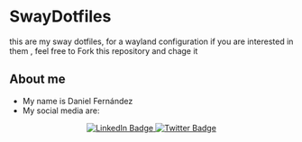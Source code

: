 # SwayDotfiles
this are my sway dotfiles, for a wayland configuration if you are interested in them , feel free to Fork this repository and chage it

## About me
* My name is Daniel Fernández
* My social media are:
<div id="badges" align="center">
  <a href="https://www.linkedin.com/in/daniel-fern%C3%A1ndez-43775723b/">
    <img src="https://img.shields.io/badge/LinkedIn-blue?style=for-the-badge&logo=linkedin&logoColor=white" alt="LinkedIn Badge"/>
  </a>
  <a href="https://twitter.com/dani_freflow">
    <img src="https://img.shields.io/badge/Twitter-blue?style=for-the-badge&logo=twitter&logoColor=white" alt="Twitter Badge"/>
  </a>
</div>
